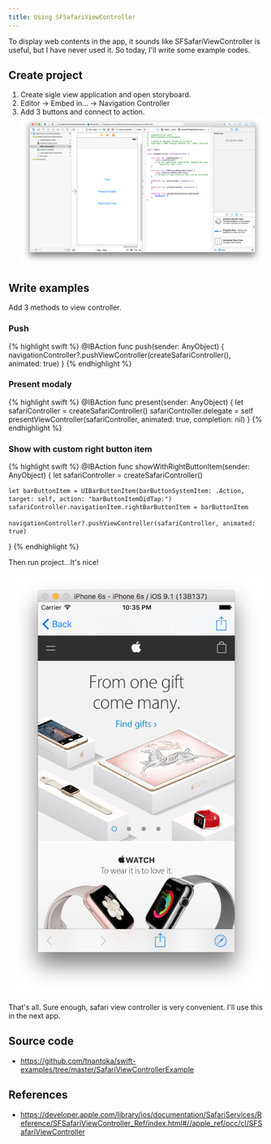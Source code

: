 ```yaml
---
title: Using SFSafariViewController
---
```


To display web contents in the app, it sounds like SFSafariViewController is useful, but I have never used it.
So today, I'll write some example codes.

## Create project

1. Create sigle view application and open storyboard.
1. Editor -> Embed in... -> Navigation Controller 
1. Add 3 buttons and connect to action.
  ![](/images/safari-view-controller/1-buttons-and-actions.png)

## Write examples

Add 3 methods to view controller.

### Push

{% highlight swift %}
@IBAction func push(sender: AnyObject) {
    navigationController?.pushViewController(createSafariController(), animated: true)
}
{% endhighlight %}

### Present modaly

{% highlight swift %}
@IBAction func present(sender: AnyObject) {
    let safariController = createSafariController()
    safariController.delegate = self
    presentViewController(safariController, animated: true, completion: nil)
}
{% endhighlight %}

### Show with custom right button item

{% highlight swift %}
@IBAction func showWithRightButtonItem(sender: AnyObject) {
    let safariController = createSafariController()
    
    let barButtonItem = UIBarButtonItem(barButtonSystemItem: .Action, target: self, action: "barButtonItemDidTap:")
    safariController.navigationItem.rightBarButtonItem = barButtonItem
    
    navigationController?.pushViewController(safariController, animated: true)
}
{% endhighlight %}

Then run project...It's nice!

![](/images/safari-view-controller/2-right-button-item.png)

That's all. Sure enough, safari view controller is very convenient. I'll use this in the next app.

## Source code

- <https://github.com/tnantoka/swift-examples/tree/master/SafariViewControllerExample>

## References

- <https://developer.apple.com/library/ios/documentation/SafariServices/Reference/SFSafariViewController_Ref/index.html#//apple_ref/occ/cl/SFSafariViewController>
